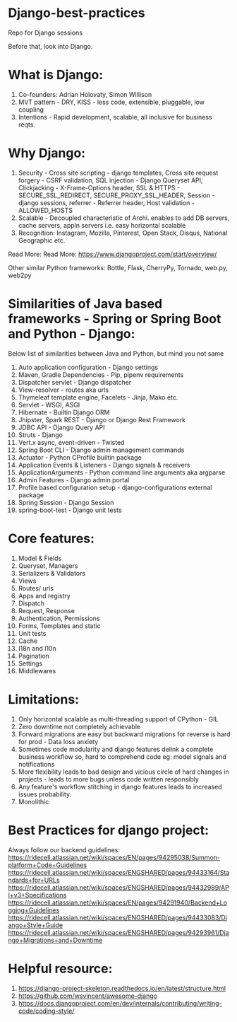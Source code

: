 # Django-best-practices
Repo for Django sessions

Before that, look into Django.

# What is Django:
1. Co-founders: Adrian Holovaty, Simon Willison
2. MVT pattern - DRY, KISS - less code, extensible, pluggable, low coupling
3. Intentions - Rapid development, scalable, all inclusive for business reqts.

# Why Django:
 1. Security - 
    Cross site scripting - django templates, 
    Cross site request forgery - CSRF validation, 
    SQL injection - Django Queryset API,
    Clickjacking - X-Frame-Options header,
    SSL & HTTPS - SECURE_SSL_REDIRECT, SECURE_PROXY_SSL_HEADER,
    Session - django sessions,
    referrer - Referrer header,
    Host validation - ALLOWED_HOSTS
 2. Scalable -
    Decoupled characteristic of Archi. enables to add DB servers, cache servers, appln servers
    i.e. easy horizontal scalable
 3. Recognition: Instagram, Mozilla, Pinterest, Open Stack, Disqus, National Geographic etc.
 
 
 Read More: Read More: https://www.djangoproject.com/start/overview/
 
 Other similar Python frameworks: Bottle, Flask, CherryPy, Tornado, web.py, web2py
 
 # Similarities of Java based frameworks - Spring or Spring Boot and Python - Django:
 Below list of similarities between Java and Python, but mind you not same
 1. Auto application configuration - Django settings
 2. Maven, Gradle Dependencies - Pip, pipenv requirements
 3. Dispatcher servlet - Django dispatcher
 4. View-resolver - routes aka urls
 5. Thymeleaf template engine, Facelets - Jinja, Mako etc.
 6. Servlet - WSGI, ASGI
 7. Hibernate - Builtin Django ORM
 8. Jhipster, Spark REST - Django or Django Rest Framework
 9. JDBC API - Django Query API
 10. Struts - Django
 11. Vert.x async, event-driven - Twisted
 12. Spring Boot CLI - Django admin management commands
 13. Actuator - Python CProfile builtin package
 14. Application Events & Listeners - Django signals & receivers
 15. ApplicationArguments - Python command line arguments aka argparse
 16. Admin Features - Django admin portal
 17. Profile based configuration setup - django-configurations external package
 18. Spring Session - Django Session
 19. spring-boot-test - Django unit tests
 

 # Core features:
 1. Model & Fields
 2. Queryset, Managers
 3. Serializers & Validators
 4. Views
 5. Routes/ urls
 6. Apps and registry
 7. Dispatch
 8. Request, Response
 9. Authentication, Permissions
 10. Forms, Templates and static
 11. Unit tests
 12. Cache
 13. I18n and l10n
 14. Pagination
 15. Settings
 16. Middlewares
 

 
 # Limitations:
 1. Only horizontal scalable as multi-threading support of CPython - GIL
 2. Zero downtime not completely achievable
 3. Forward migrations are easy but backward migrations for reverse is hard for prod - Data loss anxiety
 4. Sometimes code modularity and django features delink a complete business workflow so, hard to comprehend code
 eg: model signals and notifications
 5. More flexibility leads to bad design and vicious circle of hard changes in projects - leads to more bugs unless code written responsibly
 6. Any feature's workflow stitching in django features leads to increased issues probability.
 7. Monolithic
 
 
 # Best Practices for django project:
 Always follow our backend guidelines: 
 https://ridecell.atlassian.net/wiki/spaces/EN/pages/94295038/Summon-platform+Code+Guidelines
 https://ridecell.atlassian.net/wiki/spaces/ENGSHARED/pages/94433164/Standards+for+URLs
 https://ridecell.atlassian.net/wiki/spaces/ENGSHARED/pages/94432989/API+v3+Specifications
 https://ridecell.atlassian.net/wiki/spaces/EN/pages/94291940/Backend+Logging+Guidelines
 https://ridecell.atlassian.net/wiki/spaces/ENGSHARED/pages/94433083/Django+Style+Guide
 https://ridecell.atlassian.net/wiki/spaces/ENGSHARED/pages/94293961/Django+Migrations+and+Downtime
 
 # Helpful resource:
 1. https://django-project-skeleton.readthedocs.io/en/latest/structure.html
 2. https://github.com/wsvincent/awesome-django
 3. https://docs.djangoproject.com/en/dev/internals/contributing/writing-code/coding-style/
